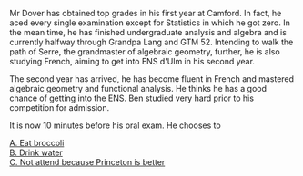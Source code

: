 Mr Dover has obtained top grades in his first year at Camford. In fact, he aced every single examination except for Statistics in which he got zero. In the mean time, he has finished undergraduate analysis and algebra and is currently halfway through Grandpa Lang and GTM 52. Intending to walk the path of Serre, the grandmaster of algebraic geometry, further, he is also studying French, aiming to get into ENS d'Ulm in his second year.

The second year has arrived, he has become fluent in French and mastered algebraic geometry and functional analysis. He thinks he has a good chance of getting into the ENS. Ben studied very hard prior to his competition for admission.

It is now 10 minutes before his oral exam. He chooses to

[A. Eat broccoli](broccoli.md) \
[B. Drink water](water.md) \
[C. Not attend because Princeton is better](princeton.md)